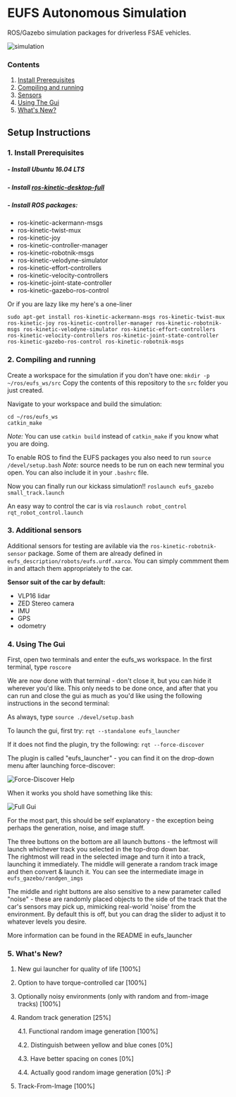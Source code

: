 # EUFS Autonomous Simulation

ROS/Gazebo simulation packages for driverless FSAE vehicles.

![simulation](https://eufs.eusa.ed.ac.uk/wp-content/uploads/2018/05/eufsa-sim.jpg)

### Contents
1. [Install Prerequisites](#requirements)
2. [Compiling and running](#compiling)
3. [Sensors](#sensors)
4. [Using The Gui](#guiuse)
5. [What's New?](#newstuff)

## Setup Instructions
### 1. Install Prerequisites <a name="requirements"></a>
##### - Install Ubuntu 16.04 LTS
##### - Install [ros-kinetic-desktop-full](http://wiki.ros.org/kinetic/Installation)
##### - Install ROS packages:
* ros-kinetic-ackermann-msgs
* ros-kinetic-twist-mux
* ros-kinetic-joy
* ros-kinetic-controller-manager
* ros-kinetic-robotnik-msgs
* ros-kinetic-velodyne-simulator
* ros-kinetic-effort-controllers
* ros-kinetic-velocity-controllers
* ros-kinetic-joint-state-controller
* ros-kinetic-gazebo-ros-control

Or if you are lazy like my here's a one-liner
```
sudo apt-get install ros-kinetic-ackermann-msgs ros-kinetic-twist-mux ros-kinetic-joy ros-kinetic-controller-manager ros-kinetic-robotnik-msgs ros-kinetic-velodyne-simulator ros-kinetic-effort-controllers ros-kinetic-velocity-controllers ros-kinetic-joint-state-controller ros-kinetic-gazebo-ros-control ros-kinetic-robotnik-msgs
```


### 2. Compiling and running <a name="compiling"></a>

Create a workspace for the simulation if you don't have one:
```mkdir -p ~/ros/eufs_ws/src```
Copy the contents of this repository to the `src` folder you just created.

Navigate to your workspace and build the simulation:
```
cd ~/ros/eufs_ws
catkin_make
```
_Note:_ You can use `catkin build` instead of `catkin_make` if you know what you are doing.

To enable ROS to find the EUFS packages you also need to run
```source /devel/setup.bash```
_Note:_ source needs to be run on each new terminal you open. You can also include it in your `.bashrc` file.

Now you can finally run our kickass simulation!!
```roslaunch eufs_gazebo small_track.launch```

An easy way to control the car is via
```roslaunch robot_control rqt_robot_control.launch```

### 3. Additional sensors <a name="sensors"></a>
Additional sensors for testing are avilable via the `ros-kinetic-robotnik-sensor` package. Some of them are already defined in `eufs_description/robots/eufs.urdf.xarco`. You can simply commment them in and attach them appropriately to the car.


**Sensor suit of the car by default:**

* VLP16 lidar
* ZED Stereo camera
* IMU
* GPS
* odometry

### 4. Using The Gui <a name="guiuse"></a>

First, open two terminals and enter the eufs_ws workspace.  In the first terminal, type
```roscore```

We are now done with that terminal - don't close it, but you can hide it wherever you'd like.  This only needs to be done once,
and after that you can run and close the gui as much as you'd like using the following instructions in the second terminal:

As always, type
```source ./devel/setup.bash```

To launch the gui, first try:
```rqt --standalone eufs_launcher```

If it does not find the plugin, try the following:
```rqt --force-discover```

The plugin is called "eufs_launcher" - you can find it on the drop-down menu after launching force-discover:

![Force-Discover Help](https://imgur.com/hzYuVVn.png)

When it works you shold have something like this:

![Full Gui](https://imgur.com/OcoBFUj.png)

For the most part, this should be self explanatory - the exception being perhaps the generation, noise, and image stuff.

The three buttons on the bottom are all launch buttons - the leftmost will launch whichever track you selected in the top-drop down bar.  
The rightmost will read in the selected image and turn it into a track, launching it immediately.
The middle will generate a random track image and then convert & launch it.  You can see the intermediate image in `eufs_gazebo/randgen_imgs`

The middle and right buttons are also sensitive to a new parameter called "noise" - these are randomly placed objects to the side of the track that the
car's sensors may pick up, mimicking real-world 'noise' from the environment.  By default this is off, but you can drag the slider to adjust it to whatever levels you desire.

More information can be found in the README in eufs_launcher

### 5. What's New? <a name="newstuff"></a>

1. New gui launcher for quality of life [100%]
2. Option to have torque-controlled car [100%]
3. Optionally noisy environments (only with random and from-image tracks) [100%]
4. Random track generation [25%]
     
     4.1. Functional random image generation [100%]
    
     4.2. Distinguish between yellow and blue cones [0%]
     
     4.3. Have better spacing on cones [0%]
     
     4.4. Actually good random image generation [0%] :P
5. Track-From-Image [100%]

